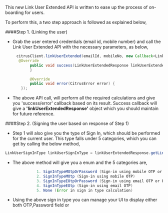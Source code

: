 
This new Link User Extended API is written to ease up the process of on-boarding for users. 

To perform this, a two step approach is followed as explained below,

####Step 1. (Linking the user)
 - Grab the user entered credentials (email id, mobile number) and call the Link User Extended API with the necessary parameters, as below,
 
 ```java
      citrusClient.linkUserExtended(emailId, mobileNo, new Callback<LinkUserExtendedResponse>(){
       @Override
            public void success(LinkUserExtendedResponse linkUserExtendedResponse) {
            }

            @Override
            public void error(CitrusError error) {
        });
 ``` 
 - The above API call, will perform all the required calculations and give you 'success/error' callback based on its result. Success callback will give a <b>'linkUserExtendedResponse'</b> object which you should maintain for future reference.
 
####Step 2. (Signing the user based on response of Step 1)
 - Step 1 will also give you the type of Sign In, which should be performed for the current user. This type falls under 5 categories, which you can get by calling the below method,
 
 ```java
 LinkUserSignInType linkUserSignInType = linkUserExtendedResponse.getLinkUserSignInType();
 ```
  - The above method will give you a enum and the 5 categories are,
  ```java
                1. SignInTypeMOtpOrPassword (Sign-in using mobile OTP or Password)
                2. SignInTypeMOtp (Sign-in using mobile OTP)
                3. SignInTypeEOtpOrPassword (Sign-in using email OTP or Password)
                4. SignInTypeEOtp (Sign-in using email OTP)
                5. None (Error in sign in type calculation)
   ```

- Using the above sign in type you can manage your UI to display either both OTP,Password field or
